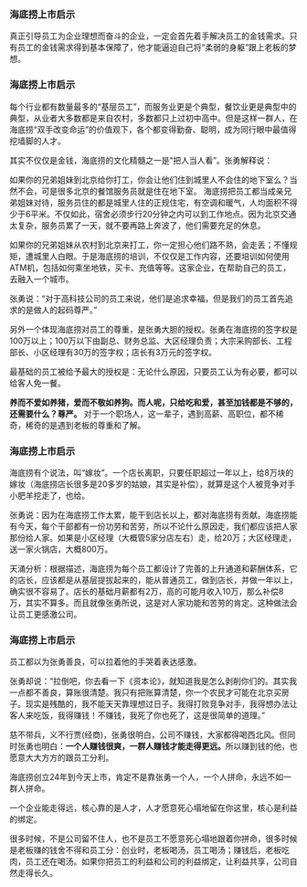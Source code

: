 ### 海底捞上市启示 ###
真正引导员工为企业理想而奋斗的企业，一定会首先着手解决员工的金钱需求。只有员工的金钱需求得到基本保障了，他才能逼迫自己将“柔弱的身躯”跟上老板的梦想。    

### 海底捞上市启示 ###
每个行业都有数量最多的“基层员工”，而服务业更是个典型，餐饮业更是典型中的典型，从业者大多数都是来自农村，多数都只上过初中高中。但是这样一群人，在海底捞“双手改变命运”的价值观下，各个都变得勤奋、聪明，成为同行眼中最值得挖墙脚的人才。    

其实不仅仅是金钱，海底捞的文化精髓之一是“把人当人看”。张勇解释说：    

如果你的兄弟姐妹到北京给你打工，你会让他们住到城里人不会住的地下室么？当然不会，可是很多北京的餐馆服务员就是住在地下室。
海底捞把员工都当成亲兄弟姐妹对待，服务员住的都是城里人住的正规住宅，有空调和暖气，人均面积不得少于6平米。不仅如此，宿舍必须步行20分钟之内可以到工作地点。因为北京交通太复杂，服务员累了一天，就不要再路上奔波了，他们需要充足的休息。    

如果你的兄弟姐妹从农村到北京来打工，你一定担心他们路不熟，会走丢；不懂规矩，遭城里人白眼。于是海底捞的培训，不仅仅是工作内容，还要培训如何使用ATM机，包括如何乘坐地铁，买卡、充值等等。这家企业，在帮助自己的员工，去融入一个城市。    

张勇说：“对于高科技公司的员工来说，他们是追求幸福，但是我们的员工首先追求的是做人的起码尊严。”    

另外一个体现海底捞对员工的尊重，是张勇大胆的授权。张勇在海底捞的签字权是100万以上；100万以下由副总、财务总监、大区经理负责；大宗采购部长、工程部长、小区经理有30万的签字权；店长有3万元的签字权。    

最基础的员工被给予最大的授权是：无论什么原因，只要员工认为有必要，都可以给客人免一餐。    

<b>养而不爱如养猪，爱而不敬如养狗。而人呢，只给吃和爱，甚至加钱都是不够的，还需要什么？尊严。</b> 对于一个职场人，这一辈子，遇到高薪、高职位，都不稀奇，稀奇的是遇到老板的尊重和了解。    

### 海底捞上市启示 ###
海底捞有个说法，叫“嫁妆”。一个店长离职，只要任职超过一年以上，给8万块的嫁妆（海底捞店长很多是20多岁的姑娘，其实是补偿），就算是这个人被竞争对手小肥羊挖走了，也给。    

张勇说：因为在海底捞工作太累，能干到店长以上，都对海底捞有贡献。海底捞能有今天，每个干部都有一份功劳和苦劳，所以不论什么原因走，我们都应该把人家那份给人家。如果是小区经理（大概管5家分店左右）走，给20万；大区经理走，送一家火锅店，大概800万。    

天涌分析：根据描述，海底捞为每个员工都设计了完善的上升通道和薪酬体系，它的店长，应该都是从基层提拔起来的，能从普通员工，做到店长，并做一年以上，确实很不容易了。店长的基础月薪都有2万，高的可能月收入10万，那么补偿8万，其实不算多。而且就像张勇所说，这是对人家功能和苦劳的肯定。这种做法会让员工更感激公司。    


### 海底捞上市启示 ###
员工都以为张勇善良，可以拉着他的手哭着表达感激。    

张勇却说：“拉倒吧，你去看一下《资本论》，就知道我是怎么剥削你们的。其实我一点都不善良，算账很清楚。我只有把账算清楚，你一个农民才可能在北京买房子。现实是残酷的，我不能天天靠理想过日子。我得打败竞争对手，我得想办法让客人来吃饭，我得赚钱！不赚钱，我死了你也死了，这是很简单的道理。”    

慈不带兵，义不行贾(经商)，张勇很明白，公司不赚钱，大家都得喝西北风。但同时张勇也明白：<b>一个人赚钱很爽，一群人赚钱才能走得更远。</b>所以赚到钱的他，也愿意大大方方的跟员工分利。    

海底捞创立24年到今天上市，肯定不是靠张勇一个人，一个人拼命，永远不如一群人拼命。    

一个企业能走得远，核心靠的是人才，人才愿意死心塌地留在你这里，核心是利益的绑定。    

很多时候，不是公司留不住人，也不是员工不愿意死心塌地跟着你拼命，很多时候是老板赚的钱舍不得和员工分：创业时，老板喝汤，员工喝汤；赚钱后，老板吃肉，员工还在喝汤。如果你把员工的利益和公司的利益绑定，让利益共享，公司自然走得长久。
